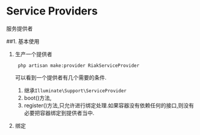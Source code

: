 # Service Providers

服务提供者

##1. 基本使用

1. 生产一个提供者

        php artisan make:provider RiakServiceProvider

    可以看到一个提供者有几个需要的条件.
    
    1. 继承`Illuminate\Support\ServiceProvider`
    2. boot()方法,
    3. register()方法,只允许进行绑定处理.如果容器没有依赖任何的接口,则没有必要把容器绑定到提供者当中.

2. 绑定

    
